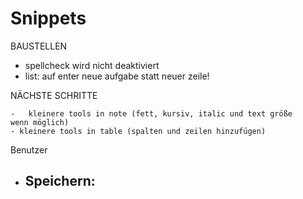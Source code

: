 # Snippets

BAUSTELLEN

- spellcheck wird nicht deaktiviert
- list: auf enter neue aufgabe statt neuer zeile!

NÄCHSTE SCHRITTE

    -   kleinere tools in note (fett, kursiv, italic und text größe     wenn möglich)
    - kleinere tools in table (spalten und zeilen hinzufügen)
Benutzer

-   Speichern:
    -   
